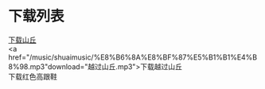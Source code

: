 # 下载列表


<a href="/music/shuaimusic/%E5%B1%B1%E4%B8%98%E2%80%94%E6%9D%8E%E5%AE%97%E7%9B%9B.mp3" download="shanqiu-lee.mp3">下载山丘<a>
  <br/>
  <a href="/music/shuaimusic/%E8%B6%8A%E8%BF%87%E5%B1%B1%E4%B8%98.mp3"download="越过山丘.mp3">下载越过山丘<a>
    <br/>
    <a herf="/music/shuaimusic/%E8%94%A1%E5%81%A5%E9%9B%85%20-%20%E7%BA%A2%E8%89%B2%E9%AB%98%E8%B7%9F%E9%9E%8B%EF%BC%88%E9%AD%94%E6%96%B9%E5%9F%8E%E5%A0%A1mfcb.net%E6%90%9C%E9%9B%86%E6%95%B4%E7%90%86%EF%BC%89.flac" download="红色高跟鞋.flac">下载红色高跟鞋<a>
